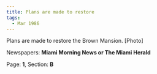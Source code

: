 ```yaml
---  
title: Plans are made to restore  
tags:  
  - Mar 1986  
---  
```

  
Plans are made to restore the Brown Mansion. [Photo]  
  
Newspapers: **Miami Morning News or The Miami Herald**  
  
Page: **1**, Section: **B** 
